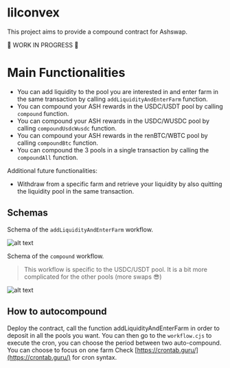 # lilconvex

This project aims to provide a compound contract for Ashswap.

:construction: WORK IN PROGRESS :construction:

# Main Functionalities

- You can add liquidity to the pool you are interested in and enter farm in the same transaction by calling `addLiquidityAndEnterFarm` function.
- You can compound your ASH rewards in the USDC/USDT pool by calling `compound` function.
- You can compound your ASH rewards in the USDC/WUSDC pool by calling `compoundUsdcWusdc` function.
- You can compound your ASH rewards in the renBTC/WBTC pool by calling `compoundBtc` function.
- You can compound the 3 pools in a single transaction by calling the `compoundAll` function.

Additional future functionalities:

- Withdraw from a specific farm and retrieve your liquidity by also quitting the liquidity pool in the same transaction.

## Schemas

Schema of the `addLiquidityAndEnterFarm` workflow.

![alt text](https://github.com/yum0e/lilconvex/blob/main/images/addLiquidityAndEnterFarm.png?raw=true)

Schema of the `compound` workflow.

> This workflow is specific to the USDC/USDT pool. It is a bit more complicated for the other pools (more swaps 😎)

![alt text](https://github.com/yum0e/lilconvex/blob/main/images/compound2.png?raw=true)

## How to autocompound

Deploy the contract, call the function addLiquidityAndEnterFarm in order to deposit in all the pools you want.
You can then go to the `workflow.cjs` to execute the cron, you can choose the period between two auto-compound. You can choose to focus on one farm
Check [https://crontab.guru/](https://crontab.guru/) for cron syntax.
